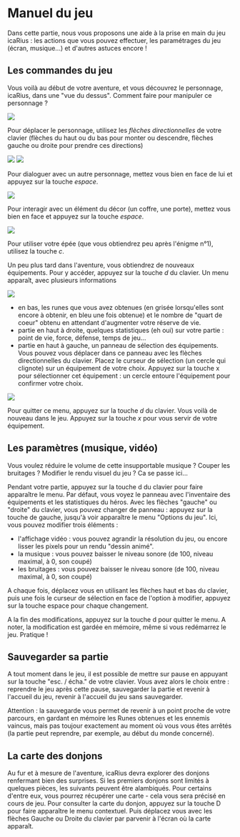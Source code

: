 # Manuel du jeu

Dans cette partie, nous vous proposons une aide à la prise en main du jeu icaRius : les actions que vous pouvez effectuer, les paramétrages du jeu \(écran, musique...\) et d'autres astuces encore !

## Les commandes du jeu

Vous voilà au début de votre aventure, et vous découvrez le personnage, icaRius, dans une "vue du dessus". Comment faire pour manipuler ce personnage ?

![](.gitbook/assets/essentiels01.PNG)

Pour déplacer le personnage, utilisez les _flèches directionnelles_ de votre clavier \(flèches du haut ou du bas pour monter ou descendre, flèches gauche ou droite pour prendre ces directions\)

![](.gitbook/assets/essentiels02a.PNG) ![](.gitbook/assets/essentiels02b.PNG)

Pour dialoguer avec un autre personnage, mettez vous bien en face de lui et appuyez sur la touche _espace_.

![](.gitbook/assets/essentiels03.PNG)

Pour interagir avec un élément du décor \(un coffre, une porte\), mettez vous bien en face et appuyez sur la touche _espace_.

![](.gitbook/assets/essentiels04.PNG)

Pour utiliser votre épée \(que vous obtiendrez peu après l'énigme n°1\), utilisez la touche _c_.

Un peu plus tard dans l'aventure, vous obtiendrez de nouveaux équipements. Pour y accéder, appuyez sur la touche _d_ du clavier. Un menu apparaît, avec plusieurs informations

![](.gitbook/assets/essentiels05a.PNG)

* en bas, les runes que vous avez obtenues \(en grisée lorsqu'elles sont encore à obtenir, en bleu une fois obtenue\) et le nombre de "quart de coeur" obtenu en attendant d'augmenter votre réserve de vie.
* partie en haut à droite, quelques statistiques \(eh oui\) sur votre partie : point de vie, force, défense, temps de jeu... 
* partie en haut à gauche, un panneau de sélection des équipements. Vous pouvez vous déplacer dans ce panneau avec les flèches directionnelles du clavier. Placez le curseur de sélection \(un cercle qui clignote\) sur un équipement de votre choix. Appuyez sur la touche x pour sélectionner cet équipement : un cercle entoure l'équipement pour confirmer votre choix. 

![](.gitbook/assets/essentiels05b.PNG)

Pour quitter ce menu, appuyez sur la touche _d_ du clavier. Vous voilà de nouveau dans le jeu. Appuyez sur la touche _x_ pour vous servir de votre équipement.

## Les paramètres \(musique, vidéo\)

Vous voulez réduire le volume de cette insupportable musique ? Couper les bruitages ? Modifier le rendu visuel du jeu ? Ca se passe ici...

Pendant votre partie, appuyez sur la touche d du clavier pour faire apparaître le menu. Par défaut, vous voyez le panneau avec l'inventaire des équipements et les statistiques du héros. Avec les flèches "gauche" ou "droite" du clavier, vous pouvez changer de panneau : appuyez sur la touche de gauche, jusqu'à voir apparaître le menu "Options du jeu". Ici, vous pouvez modifier trois éléments :

* l'affichage vidéo : vous pouvez agrandir la résolution du jeu, ou encore lisser les pixels pour un rendu "dessin animé".
* la musique : vous pouvez baisser le niveau sonore \(de 100, niveau maximal, à 0, son coupé\)
* les bruitages : vous pouvez baisser le niveau sonore \(de 100, niveau maximal, à 0, son coupé\)

A chaque fois, déplacez vous en utilisant les flèches haut et bas du clavier, puis une fois le curseur de sélection en face de l'option à modifier, appuyez sur la touche espace pour chaque changement.

A la fin des modifications, appuyez sur la touche d pour quitter le menu. A noter, la modification est gardée en mémoire, même si vous redémarrez le jeu. Pratique !

## Sauvegarder sa partie

A tout moment dans le jeu, il est possible de mettre sur pause en appuyant sur la touche "esc. / écha." de votre clavier. Vous avez alors le choix entre : reprendre le jeu après cette pause, sauvegarder la partie et revenir à l'accueil du jeu, revenir à l'accueil du jeu sans sauvegarder.

Attention : la sauvegarde vous permet de revenir à un point proche de votre parcours, en gardant en mémoire les Runes obtenues et les ennemis vaincus, mais pas toujour exactement au moment où vous vous êtes arrêtés \(la partie peut reprendre, par exemple, au début du monde concerné\).

## La carte des donjons

Au fur et à mesure de l'aventure, icaRius devra explorer des donjons renfermant bien des surprises. Si les premiers donjons sont limités à quelques pièces, les suivants peuvent être alambiqués. Pour certains d'entre eux, vous pourrez récupérer une carte - cela vous sera précisé en cours de jeu. Pour consulter la carte du donjon, appuyez sur la touche D pour faire apparaître le menu contextuel. Puis déplacez vous avec les flèches Gauche ou Droite du clavier par parvenir à l'écran où la carte apparaît.


